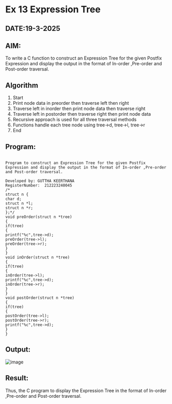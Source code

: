 # Ex 13 Expression Tree
## DATE:19-3-2025
## AIM:
To write a C function to construct an Expression Tree for the given Postfix Expression and display the output in the format of In-order ,Pre-order and Post-order traversal.

## Algorithm
1. Start 
2. Print node data in preorder then traverse left then right 
3. Traverse left in inorder then print node data then traverse right 
4. Traverse left in postorder then traverse right then print node data 
5. Recursive approach is used for all three traversal methods 
6. Functions handle each tree node using tree->d, tree->l, tree->r 
7. End

## Program:
```

Program to construct an Expression Tree for the given Postfix Expression and display the output in the format of In-order ,Pre-order and Post-order traversal.

Developed by: GUTTHA KEERTHANA
RegisterNumber:  212223240045
/*
struct n { 
char d; 
struct n *l; 
struct n *r; 
};*/ 
void preOrder(struct n *tree) 
{ 
if(tree) 
{ 
printf("%c",tree->d); 
preOrder(tree->l); 
preOrder(tree->r); 
} 
} 
void inOrder(struct n *tree) 
{ 
if(tree) 
{ 
inOrder(tree->l); 
printf("%c",tree->d); 
inOrder(tree->r); 
} 
} 
void postOrder(struct n *tree)
{ 
if(tree) 
{ 
postOrder(tree->l); 
postOrder(tree->r); 
printf("%c",tree->d); 
} 
}

```

## Output:

![image](https://github.com/user-attachments/assets/8f2399ec-4663-467f-b36d-2d1afdc25c52)


## Result:
Thus, the C program to display the Expression Tree in the format of In-order ,Pre-order and Post-order traversal.
